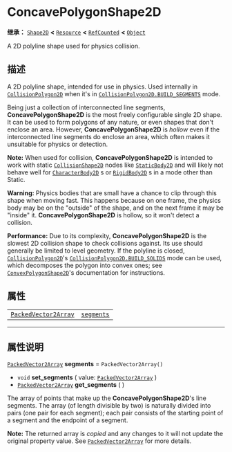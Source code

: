 <!-- ⚠ 请勿编辑本文件 ⚠ -->
<!-- 本文档使用脚本从 WeDot 引擎源码仓库生成。 -->
<!-- 生成脚本：https://github.com/WeDot-Engine/WeDot/tree/4.3/doc/tools/make_md.py； -->
<!-- 原文件：https://github.com/WeDot-Engine/WeDot/tree/4.3/doc/classes/ConcavePolygonShape2D.xml。 -->

<div id="_class_concavepolygonshape2d"></div>

# ConcavePolygonShape2D

**继承：** [`Shape2D`](class_shape2d.md) **<** [`Resource`](class_resource.md) **<** [`RefCounted`](class_refcounted.md) **<** [`Object`](class_object.md)

A 2D polyline shape used for physics collision.

## 描述

A 2D polyline shape, intended for use in physics. Used internally in [`CollisionPolygon2D`](class_collisionpolygon2d.md) when it's in [`CollisionPolygon2D.BUILD_SEGMENTS`](#class_collisionpolygon2d_constant_build_segments) mode.

Being just a collection of interconnected line segments, **ConcavePolygonShape2D** is the most freely configurable single 2D shape. It can be used to form polygons of any nature, or even shapes that don't enclose an area. However, **ConcavePolygonShape2D** is *hollow* even if the interconnected line segments do enclose an area, which often makes it unsuitable for physics or detection.

 **Note:** When used for collision, **ConcavePolygonShape2D** is intended to work with static [`CollisionShape2D`](class_collisionshape2d.md) nodes like [`StaticBody2D`](class_staticbody2d.md) and will likely not behave well for [`CharacterBody2D`](class_characterbody2d.md) s or [`RigidBody2D`](class_rigidbody2d.md) s in a mode other than Static.

 **Warning:** Physics bodies that are small have a chance to clip through this shape when moving fast. This happens because on one frame, the physics body may be on the "outside" of the shape, and on the next frame it may be "inside" it. **ConcavePolygonShape2D** is hollow, so it won't detect a collision.

 **Performance:** Due to its complexity, **ConcavePolygonShape2D** is the slowest 2D collision shape to check collisions against. Its use should generally be limited to level geometry. If the polyline is closed, [`CollisionPolygon2D`](class_collisionpolygon2d.md)'s [`CollisionPolygon2D.BUILD_SOLIDS`](#class_collisionpolygon2d_constant_build_solids) mode can be used, which decomposes the polygon into convex ones; see [`ConvexPolygonShape2D`](class_convexpolygonshape2d.md)'s documentation for instructions.

## 属性

|||
|:-:|:--|
| [`PackedVector2Array`](class_packedvector2array.md) | [`segments`](#class_concavepolygonshape2d_property_segments) | ``PackedVector2Array()`` |

<!-- rst-class:: classref-section-separator -->

---

## 属性说明

<div id="_class_concavepolygonshape2d_property_segments"></div>

[`PackedVector2Array`](class_packedvector2array.md) **segments** = ``PackedVector2Array()`` <div id="class_concavepolygonshape2d_property_segments"></div>

- `void` **set_segments** ( value: [`PackedVector2Array`](class_packedvector2array.md) )
- [`PackedVector2Array`](class_packedvector2array.md) **get_segments** ( )

The array of points that make up the **ConcavePolygonShape2D**'s line segments. The array (of length divisible by two) is naturally divided into pairs (one pair for each segment); each pair consists of the starting point of a segment and the endpoint of a segment.

**Note:** The returned array is *copied* and any changes to it will not update the original property value. See [`PackedVector2Array`](class_packedvector2array.md) for more details.

[^virtual]: 本方法通常需要用户覆盖才能生效。
[^const]: 本方法无副作用，不会修改该实例的任何成员变量。
[^vararg]: 本方法除了能接受在此处描述的参数外，还能够继续接受任意数量的参数。
[^constructor]: 本方法用于构造某个类型。
[^static]: 调用本方法无需实例，可直接使用类名进行调用。
[^operator]: 本方法描述的是使用本类型作为左操作数的有效运算符。
[^bitfield]: 这个值是由下列位标志构成位掩码的整数。
[^void]: 无返回值。
